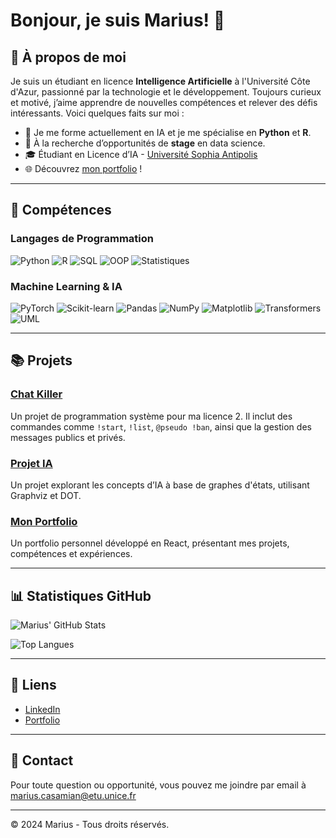 # Bonjour, je suis Marius! 👋

## 🚀 À propos de moi

Je suis un étudiant en licence **Intelligence Artificielle** à l'Université Côte d'Azur, passionné par la technologie et le développement. 
Toujours curieux et motivé, j’aime apprendre de nouvelles compétences et relever des défis intéressants. 
Voici quelques faits sur moi :

- 🌱 Je me forme actuellement en IA et je me spécialise en **Python** et **R**.
- 💼 À la recherche d’opportunités de **stage** en data science.
- 🎓 Étudiant en Licence d’IA - [Université Sophia Antipolis](https://univ-cotedazur.fr/formation/offre-de-formation/licence-intelligence-artificielle)
- 🌐 Découvrez [mon portfolio](https://mariuscsm06.github.io/react-portfolio/) !

---

## 🔧 Compétences

### Langages de Programmation
![Python](https://img.shields.io/badge/-Python-333333?style=flat&logo=python)
![R](https://img.shields.io/badge/-R-333333?style=flat&logo=r)
![SQL](https://img.shields.io/badge/-SQL-333333?style=flat&logo=postgresql)
![OOP](https://img.shields.io/badge/-Programmation%20Orient%C3%A9e%20Objet-333333?style=flat&logo=c%2B%2B)
![Statistiques](https://img.shields.io/badge/-Statistiques-333333?style=flat&logo=r)




### Machine Learning & IA

![PyTorch](https://img.shields.io/badge/-PyTorch-333333?style=flat&logo=pytorch)
![Scikit-learn](https://img.shields.io/badge/-Scikit--learn-333333?style=flat&logo=scikit-learn)
![Pandas](https://img.shields.io/badge/-Pandas-333333?style=flat&logo=pandas)
![NumPy](https://img.shields.io/badge/-NumPy-333333?style=flat&logo=numpy)
![Matplotlib](https://img.shields.io/badge/-Matplotlib-333333?style=flat&logo=matplotlib)
![Transformers](https://img.shields.io/badge/-Transformers-333333?style=flat&logo=huggingface)
![UML](https://img.shields.io/badge/-UML-333333?style=flat&logo=uml)



---

## 📚 Projets

### [Chat Killer](https://github.com/Mariuscsm06/chat-killer)
Un projet de programmation système pour ma licence 2. Il inclut des commandes comme `!start`, `!list`, `@pseudo !ban`, ainsi que la gestion des messages publics et privés.

### [Projet IA](https://github.com/utilisateur/projet2)
Un projet explorant les concepts d’IA à base de graphes d'états, utilisant Graphviz et DOT.

### [Mon Portfolio](https://github.com/Mariuscsm06/personal-portfolio)
Un portfolio personnel développé en React, présentant mes projets, compétences et expériences.

---

## 📊 Statistiques GitHub

![Marius' GitHub Stats](https://github-readme-stats.vercel.app/api?username=Mariuscsm06&show_icons=true&theme=radical)

![Top Langues](https://github-readme-stats.vercel.app/api/top-langs/?username=Mariuscsm06&layout=compact&theme=radical)

---

## 🔗 Liens

- [LinkedIn](https://www.linkedin.com/in/marius-casamian-a03b7926a)
- [Portfolio](https://mariuscsm06.github.io/react-portfolio/)

---

## 📧 Contact

Pour toute question ou opportunité, vous pouvez me joindre par email à marius.casamian@etu.unice.fr

---

© 2024 Marius - Tous droits réservés.
